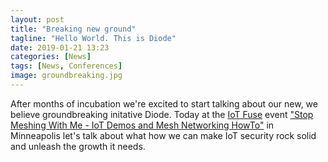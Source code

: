 ```yaml
---
layout: post
title: "Breaking new ground"
tagline: "Hello World. This is Diode"
date: 2019-01-21 13:23
categories: [News]
tags: [News, Conferences]
image: groundbreaking.jpg
---
```


After months of incubation we're excited to start talking about our new, we believe groundbreaking initative Diode. Today at the [IoT Fuse](https://iotfuse.com/home/more-events/monthly-meetup/) event ["Stop Meshing With Me - IoT Demos and Mesh Networking HowTo"](https://www.meetup.com/iotfuse/events/258172945/) in Minneapolis let's talk about what how we can make IoT security rock solid and unleash the growth it needs.